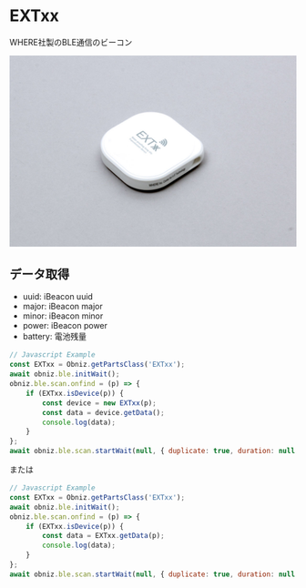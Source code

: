 # EXTxx

WHERE社製のBLE通信のビーコン

![](./image.jpg)

## データ取得

- uuid: iBeacon uuid
- major: iBeacon major
- minor: iBeacon minor
- power: iBeacon power
- battery: 電池残量

```javascript
// Javascript Example
const EXTxx = Obniz.getPartsClass('EXTxx');
await obniz.ble.initWait();
obniz.ble.scan.onfind = (p) => {
    if (EXTxx.isDevice(p)) {
        const device = new EXTxx(p);
        const data = device.getData();
        console.log(data);
    }
};
await obniz.ble.scan.startWait(null, { duplicate: true, duration: null });
```

または

```javascript
// Javascript Example
const EXTxx = Obniz.getPartsClass('EXTxx');
await obniz.ble.initWait();
obniz.ble.scan.onfind = (p) => {
    if (EXTxx.isDevice(p)) {
        const data = EXTxx.getData(p);
        console.log(data);
    }
};
await obniz.ble.scan.startWait(null, { duplicate: true, duration: null });
```
